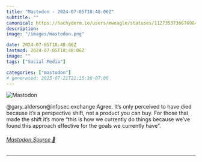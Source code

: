 ```yaml
---
title: "Mastodon - 2024-07-05T18:48:06Z"
subtitle: ""
canonical: https://hachyderm.io/users/mweagle/statuses/112735373667698489
description:
image: "/images/mastodon.png"

date: 2024-07-05T18:48:06Z
lastmod: 2024-07-05T18:48:06Z
image: ""
tags: ["Social Media"]

categories: ["mastodon"]
# generated: 2025-07-21T21:15:38-07:00
---
```

![Mastodon](/images/mastodon.png)

<p>@gary_alderson@infosec.exchange Agree. It’s only perceived to have died because it’s a perspective shift, not a product you can buy. For those that made the shift it’s more “this is how we currently do things because we’ve found this approach effective for the goals we currently have”.</p>


###### [Mastodon Source 🐘](https://hachyderm.io/@mweagle/112735373667698489)

___
